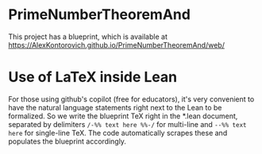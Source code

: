 # PrimeNumberTheoremAnd

This project has a blueprint, which is available at <https://AlexKontorovich.github.io/PrimeNumberTheoremAnd/web/>

# Use of LaTeX inside Lean

For those using github's copilot (free for educators), it's very convenient to have the natural language statements
right next to the Lean to be formalized. So we write the blueprint TeX right in the *.lean document, separated by
delimiters `/-%% text here %%-/` for multi-line and `--%% text here` for single-line TeX. The code automatically
scrapes these and populates the blueprint accordingly.
